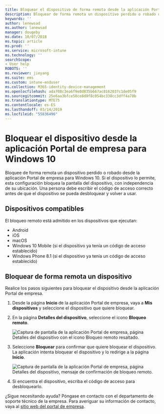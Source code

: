 ```yaml
---
title: Bloquear el dispositivo de forma remota desde la aplicación Portal de empresa de Intune
description: Bloquear de forma remota un dispositivo perdido o robado desde la aplicación Portal de empresa para Windows 10
keywords: ''
author: lenewsad
ms.author: lanewsad
manager: dougeby
ms.date: 10/07/2018
ms.topic: article
ms.prod: ''
ms.service: microsoft-intune
ms.technology: ''
searchScope:
- User help
ROBOTS: ''
ms.reviewer: jieyang
ms.suite: ems
ms.custom: intune-enduser
ms.collection: M365-identity-device-management
ms.openlocfilehash: ada708c3ea6f9e8d835b667ac8162037c1de05f9
ms.sourcegitcommit: 25e6aa3bfce58ce8d9f8c054bc338cc3dff4a78b
ms.translationtype: MTE75
ms.contentlocale: es-ES
ms.lasthandoff: 03/14/2019
ms.locfileid: "55836496"
---
```

# <a name="lock-your-device-from-the-company-portal-app-for-windows-10"></a>Bloquear el dispositivo desde la aplicación Portal de empresa para Windows 10

Bloquee de forma remota un dispositivo perdido o robado desde la aplicación Portal de empresa para Windows 10. Si el dispositivo lo permite, esta configuración bloquea la pantalla del dispositivo, con independencia de su ubicación. Una persona debe escribir el código de acceso correcto antes de que el dispositivo se pueda desbloquear y volver a usar.

## <a name="supported-devices"></a>Dispositivos compatibles

El bloqueo remoto está admitido en los dispositivos que ejecutan:  

  * Android
  * iOS
  * macOS
  * Windows 10 Mobile (si el dispositivo ya tenía un código de acceso establecido)
  * Windows Phone 8.1 (si el dispositivo ya tenía un código de acceso establecido) 
  
## <a name="remote-lock-device"></a>Bloquear de forma remota un dispositivo
Realice los pasos siguientes para bloquear el dispositivo desde la aplicación Portal de empresa.  

1. Desde la página **Inicio** de la aplicación Portal de empresa, vaya a **Mis dispositivos** y seleccione el dispositivo que quiere bloquear.

2. En la página **Detalles del dispositivo**, seleccione el icono **Bloqueo remoto**.  


   ![Captura de pantalla de la aplicación Portal de empresa, página Detalles del dispositivo con el icono Bloqueo remoto resaltado.](./media/1804_remote_lock_Windows_CPapp_05.png)  

3. Seleccione **Bloquear** para confirmar que quiere bloquear el dispositivo. La aplicación intenta bloquear el dispositivo y lo redirige a la página **Inicio**.  


   ![Captura de pantalla de la aplicación Portal de empresa, página Detalles del dispositivo, mensaje de confirmación de bloqueo remoto.](./media/1804_remote_lock_Windows_CPapp_06.png)  

4. Si encuentra el dispositivo, escriba el código de acceso para desbloquearlo.  

¿Sigue necesitando ayuda? Póngase en contacto con el departamento de soporte técnico de la empresa. Para averiguar su información de contacto, vaya al [sitio web del portal de empresa](https://go.microsoft.com/fwlink/?linkid=2010980).
